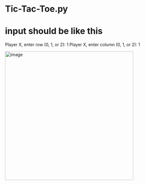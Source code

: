 # Tic-Tac-Toe.py

# input should be like this

Player X, enter row (0, 1, or 2): 1
Player X, enter column (0, 1, or 2): 1


<img width="424" alt="image" src="https://github.com/LittleSmile05/Tic-Tac-Toe.py/assets/111835072/73c5b8f5-ce75-4f61-a0b2-7d211fbf10f8">
